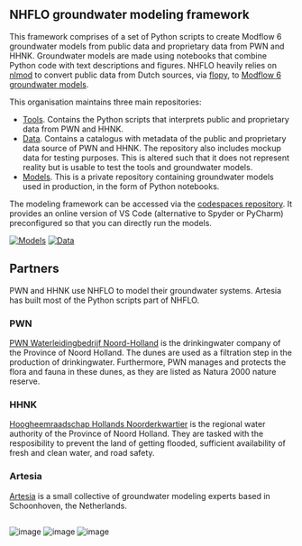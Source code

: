 ## NHFLO groundwater modeling framework
This framework comprises of a set of Python scripts to create Modflow 6 groundwater models from public data and proprietary data from PWN and HHNK. Groundwater models are made using notebooks that combine Python code with text descriptions and figures. NHFLO heavily relies on [nlmod](https://github.com/ArtesiaWater/nlmod) to convert public data from Dutch sources, via [flopy](https://github.com/modflowpy/flopy), to [Modflow 6 groundwater models](https://www.usgs.gov/software/modflow-6-usgs-modular-hydrologic-model).

This organisation maintains three main repositories:
- [Tools](https://github.com/NHFLO/tools). Contains the Python scripts that interprets public and proprietary data from PWN and HHNK.
- [Data](https://github.com/NHFLO/data). Contains a catalogus with metadata of the public and proprietary data source of PWN and HHNK. The repository also includes mockup data for testing purposes. This is altered such that it does not represent reality but is usable to test the tools and groundwater models.
- [Models](https://github.com/NHFLO/models). This is a private repository containing groundwater models used in production, in the form of Python notebooks.

The modeling framework can be accessed via the [codespaces repository](https://github.com/NHFLO/codespaces). It provides an online version of VS Code (alternative to Spyder or PyCharm) preconfigured so that you can directly run the models.

[![Models](https://github.com/NHFLO/models/actions/workflows/ci.yml/badge.svg)](https://github.com/NHFLO/models/actions/workflows/ci.yml) [![Data](https://github.com/NHFLO/data/actions/workflows/build.yml/badge.svg)](https://github.com/NHFLO/data/actions/workflows/build.yml)

## Partners
PWN and HHNK use NHFLO to model their groundwater systems. Artesia has built most of the Python scripts part of NHFLO.

### PWN
[PWN Waterleidingbedrijf Noord-Holland](https://www.pwn.nl/) is the drinkingwater company of the Province of Noord Holland. The dunes are used as a filtration step in the production of drinkingwater. 
Furthermore, PWN manages and protects the flora and fauna in these dunes, as they are listed as Natura 2000 nature reserve.

### HHNK
[Hoogheemraadschap Hollands Noorderkwartier](https://www.hhnk.nl/english) is the regional water authority of the Province of Noord Holland. They are tasked with the resposibility to prevent the land of getting flooded, sufficient availability of fresh and clean water, and road safety.

### Artesia
[Artesia](https://www.artesia-water.nl/) is a small collective of groundwater modeling experts based in Schoonhoven, the Netherlands.

##
![image](https://github.com/NHFLO/.github/assets/11296133/967bf417-53df-491e-a6c1-efd75f5e48c3) 
![image](https://github.com/NHFLO/.github/assets/11296133/ee9c5137-437f-4924-b6c7-aee8bca86f4d) 
![image](https://github.com/NHFLO/.github/assets/11296133/890e0c59-1d74-44f2-8b26-b8c41622435c)
